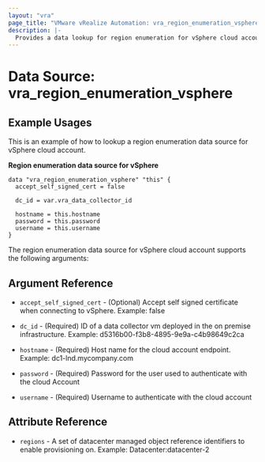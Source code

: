 ```yaml
---
layout: "vra"
page_title: "VMware vRealize Automation: vra_region_enumeration_vsphere"
description: |-
  Provides a data lookup for region enumeration for vSphere cloud account.
---
```


# Data Source: vra_region_enumeration_vsphere
## Example Usages

This is an example of how to lookup a region enumeration data source for vSphere cloud account.

**Region enumeration data source for vSphere**
```hcl
data "vra_region_enumeration_vsphere" "this" {
  accept_self_signed_cert = false
  
  dc_id = var.vra_data_collector_id
  
  hostname = this.hostname
  password = this.password
  username = this.username
}
```

The region enumeration data source for vSphere cloud account supports the following arguments:

## Argument Reference
* `accept_self_signed_cert` - (Optional) Accept self signed certificate when connecting to vSphere. Example: false

* `dc_id` - (Required) ID of a data collector vm deployed in the on premise infrastructure. Example: d5316b00-f3b8-4895-9e9a-c4b98649c2ca

* `hostname` - (Required) Host name for the cloud account endpoint. Example: dc1-lnd.mycompany.com

* `password` - (Required) Password for the user used to authenticate with the cloud Account

* `username` - (Required) Username to authenticate with the cloud account

## Attribute Reference
* `regions` - A set of datacenter managed object reference identifiers to enable provisioning on. Example: Datacenter:datacenter-2 